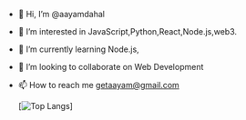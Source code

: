 - 👋 Hi, I’m @aayamdahal
- 👀 I’m interested in JavaScript,Python,React,Node.js,web3. 
- 🌱 I’m currently learning Node.js,
- 💞️ I’m looking to collaborate on Web Development
- 📫 How to reach me getaayam@gmail.com


  [![Top Langs](https://github-readme-stats.vercel.app/api/top-langs/?username=aayamdahal&theme=dracula&layout=compact)]


<!---
aayamdahal/aayamdahal is a ✨ special ✨ repository because its `README.md` (this file) appears on your GitHub profile.
You can click the Preview link to take a look at your changes.
--->
